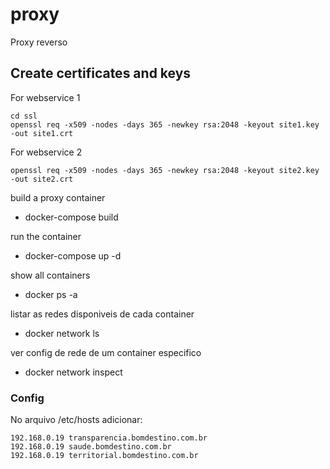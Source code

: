 # proxy
Proxy reverso

## Create certificates and keys


For webservice 1
```
cd ssl
openssl req -x509 -nodes -days 365 -newkey rsa:2048 -keyout site1.key -out site1.crt
```

For webservice 2
```
openssl req -x509 -nodes -days 365 -newkey rsa:2048 -keyout site2.key -out site2.crt
```

build a proxy container
- docker-compose build

run the container
- docker-compose up -d

show all containers
- docker ps -a

listar as redes disponiveis de cada container
- docker network ls

ver config de rede de um container especifico
- docker network inspect <container>

### Config

No arquivo /etc/hosts adicionar:

```
192.168.0.19 transparencia.bomdestino.com.br
192.168.0.19 saude.bomdestino.com.br
192.168.0.19 territorial.bomdestino.com.br
```